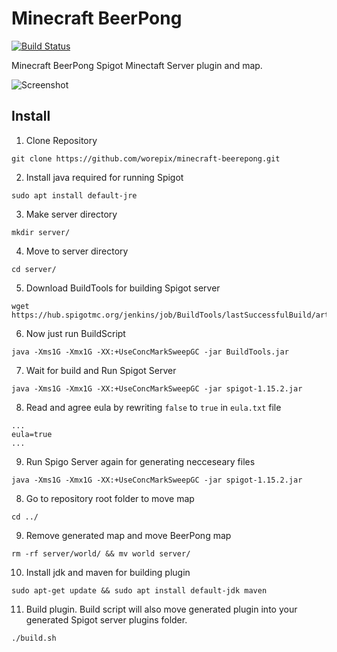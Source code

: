 # Minecraft BeerPong

[![Build Status](https://travis-ci.org/worepix/minecraft-beerepong.svg?branch=master)](https://travis-ci.org/worepix/minecraft-beerepong)

Minecraft BeerPong Spigot Minectaft Server plugin and map.

![Screenshot](img/map.png)

## Install

1. Clone Repository

```
git clone https://github.com/worepix/minecraft-beerepong.git
```

2. Install java required for running Spigot

```
sudo apt install default-jre
```

3. Make server directory

```
mkdir server/
```

4. Move to server directory

```
cd server/
```

5. Download BuildTools for building Spigot server

```
wget https://hub.spigotmc.org/jenkins/job/BuildTools/lastSuccessfulBuild/artifact/target/BuildTools.jar
```

6. Now just run BuildScript

```
java -Xms1G -Xmx1G -XX:+UseConcMarkSweepGC -jar BuildTools.jar
```

7. Wait for build and Run Spigot Server

```
java -Xms1G -Xmx1G -XX:+UseConcMarkSweepGC -jar spigot-1.15.2.jar
```

8. Read and agree eula by rewriting `false` to `true` in `eula.txt` file

```
...
eula=true
...
```

9. Run Spigo Server again for generating necceseary files
```
java -Xms1G -Xmx1G -XX:+UseConcMarkSweepGC -jar spigot-1.15.2.jar
```

8. Go to repository root folder to move map

```
cd ../
```

9. Remove generated map and move BeerPong map

```
rm -rf server/world/ && mv world server/
```

10. Install jdk and maven for building plugin

```
sudo apt-get update && sudo apt install default-jdk maven
```

11. Build plugin. Build script will also move generated plugin into your generated Spigot server plugins folder.

```
./build.sh
```
